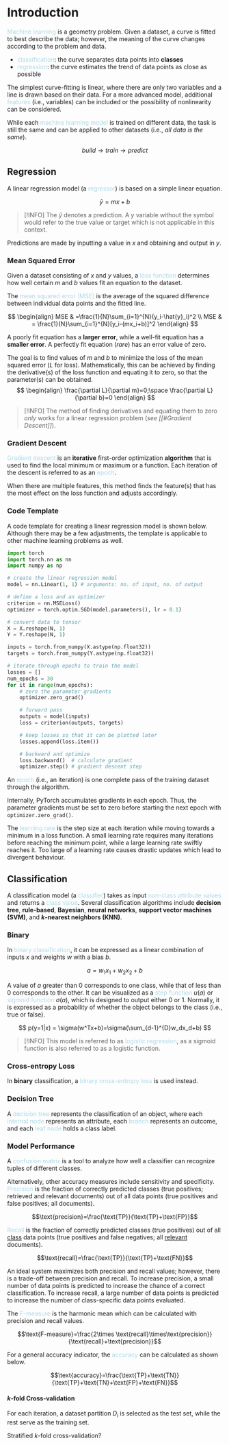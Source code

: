 # Introduction

<span style = "color:lightblue">Machine learning</span> is a geometry problem. Given a dataset, a curve is fitted to best describe the data; however, the meaning of the curve changes according to the problem and data.
- <span style = "color:lightblue">classification</span>: the curve separates data points into **classes**
- <span style = "color:lightblue">regression</span>: the curve estimates the trend of data points as close as possible

The simplest curve-fitting is linear, where there are only two variables and a line is drawn based on their data. For a more advanced model, additional <span style = "color:lightblue">features</span> (i.e., variables) can be included or the possibility of nonlinearity can be considered.

While each <span style = "color:lightblue">machine learning model</span> is trained on different data, the task is still the same and can be applied to other datasets (i.e., *all data is the same*).

$$build\rightarrow train \rightarrow predict$$

## Regression
A linear regression model (a <span style = "color:lightblue">regressor</span>) is based on a simple linear equation.

$$\hat{y}=mx+b$$
> [!INFO]
> The $\hat{y}$ denotes a prediction. A $y$ variable without the symbol would refer to the true value or target which is not applicable in this context.

Predictions are made by inputting a value in $x$ and obtaining and output in $y$.

### Mean Squared Error
Given a dataset consisting of $x$ and $y$ values, a <span style = "color:lightblue">loss function</span> determines how well certain $m$ and $b$ values fit an equation to the dataset.

The <span style = "color:lightblue">mean squared error (MSE)</span> is the average of the squared difference between individual data points and the fitted line.

$$
\begin{align}
	MSE & =\frac{1}{N}\sum_{i=1}^{N}(y_i-\hat{y}_i)^2 \\
	MSE & = \frac{1}{N}\sum_{i=1}^{N}[y_i-(mx_i+b)]^2
\end{align}
$$

A poorly fit equation has a **larger error**, while a well-fit equation has a **smaller error**. A perfectly fit equation (*rare*) has an error value of zero.

The goal is to find values of $m$ and $b$ to minimize the loss of the mean squared error ($L$ for loss). Mathematically, this can be achieved by finding the derivative(s) of the loss function and equating it to zero, so that the parameter(s) can be obtained.
$$
\begin{align}
	\frac{\partial L}{\partial m}=0;\space \frac{\partial L}{\partial b}=0
\end{align}
$$

> [!INFO]
> The method of finding derivatives and equating them to zero *only* works for a linear regression problem (*see [[#Gradient Descent]]*).

### Gradient Descent
<span style = "color:lightblue">Gradient descent</span> is an **iterative** first-order optimization **algorithm** that is used to find the local minimum or maximum or a function. Each iteration of the descent is referred to as an <span style = "color:lightblue">epoch</span>.

When there are multiple features, this method finds the feature(s) that has the most effect on the loss function and adjusts accordingly.

### Code Template
A code template for creating a linear regression model is shown below. Although there may be a few adjustments, the template is applicable to other machine learning problems as well.

```python
import torch
import torch.nn as nn
import numpy as np

# create the linear regression model
model = nn.Linear(1, 1) # arguments: no. of input, no. of output

# define a loss and an optimizer
criterion = nn.MSELoss()
optimizer = torch.optim.SGD(model.parameters(), lr = 0.1)

# convert data to tensor
X = X.reshape(N, 1)
Y = Y.reshape(N, 1)

inputs = torch.from_numpy(X.astype(np.float32))
targets = torch.from_numpy(Y.astype(np.float32))

# iterate through epochs to train the model
losses = []
num_epochs = 30
for it in range(num_epochs):
	# zero the parameter gradients
	optimizer.zero_grad()

	# forward pass
	outputs = model(inputs)
	loss = criterion(outputs, targets)

	# keep losses so that it can be plotted later
	losses.append(loss.item())

	# backward and optimize
	loss.backward()  # calculate gradient
	optimizer.step() # gradient descent step
```

An <span style = "color:lightblue">epoch</span> (i.e., an iteration) is one complete pass of the training dataset through the algorithm.

Internally, PyTorch accumulates gradients in each epoch. Thus, the parameter gradients must be set to zero before starting the next epoch with `optimizer.zero_grad()`.

The <span style = "color:lightblue">learning rate</span> is the step size at each iteration while moving towards a minimum in a loss function. A small learning rate requires many iterations before reaching the minimum point, while a large learning rate swiftly reaches it. Too large of a learning rate causes drastic updates which lead to divergent behaviour.

## Classification

A classification model (a <span style = "color:lightblue">classifier</span>) takes as input <span style = "color:lightblue">non-class attribute values</span> and returns a <span style = "color:lightblue">class value</span>. Several classification algorithms include **decision tree**, **rule-based**, **Bayesian**, **neural networks**, **support vector machines (SVM)**, and ***k*-nearest neighbors (KNN)**.

### Binary

In <span style = "color:lightblue">binary classification</span>, it can be expressed as a linear combination of inputs $x$ and weights $w$ with a bias $b$.

$$
a = w_1x_1+w_2x_2+b
$$

A value of $a$ greater than $0$ corresponds to one class, while that of less than $0$ corresponds to the other. It can be visualized as a <span style = "color:lightblue">step function</span> $u(a)$ or <span style = "color:lightblue">sigmoid function</span> $\sigma(a)$, which is designed to output either $0$ or $1$. Normally, it is expressed as a probability of whether the object belongs to the class (i.e., true or false).

$$
p(y=1|x) = \sigma(w^Tx+b)=\sigma(\sum_{d-1}^{D}w_dx_d+b)
$$

> [!INFO]
> This model is referred to as <span style = "color:lightblue">logistic regression</span>, as a sigmoid function is also referred to as a logistic function.

### Cross-entropy Loss

In **binary** classification, a <span style = "color:lightblue">binary cross-entropy loss</span> is used instead.

### Decision Tree
A <span style = "color:lightblue">decision tree</span> represents the classification of an object, where each <span style = "color:lightblue">internal node</span> represents an attribute, each <span style = "color:lightblue">branch</span> represents an outcome, and each <span style = "color:lightblue">leaf node</span> holds a class label.



### Model Performance

A <span style = "color:lightblue">confusion matrix</span> is a tool to analyze how well a classifier can recognize tuples of different classes.

Alternatively, other accuracy measures include sensitivity and specificity. <span style = "color:lightblue">Precision</span> is the fraction of correctly predicted classes (true positives; retrieved and relevant documents) out of all data points (true positives and false positives; all documents).

$$\text{precision}=\frac{\text{TP}}{\text{TP}+\text{FP}}$$

<span style = "color:lightblue">Recall</span> is the fraction of correctly predicted classes (true positives) out of all <u>class</u> data points (true positives and false negatives; all <u>relevant</u> documents).

$$\text{recall}=\frac{\text{TP}}{\text{TP}+\text{FN}}$$

An ideal system maximizes both precision and recall values; however, there is a trade-off between precision and recall. To increase precision, a small number of data points is predicted to increase the chance of a correct classification. To increase recall, a large number of data points is predicted to increase the number of class-specific data points evaluated.

The <span style = "color:lightblue">F-measure</span> is the harmonic mean which can be calculated with precision and recall values.

$$\text{F-measure}=\frac{2\times \text{recall}\times\text{precision}}{\text{recall}+\text{precision}}$$

For a general accuracy indicator, the <span style = "color:lightblue">accuracy</span> can be calculated as shown below.

$$\text{accuracy}=\frac{\text{TP}+\text{TN}}{\text{TP}+\text{TN}+\text{FP}+\text{FN}}$$
#### $k$-fold Cross-validation

For each iteration, a dataset partition $D_i$ is selected as the test set, while the rest serve as the training set. 

Stratified $k$-fold cross-validation?
